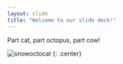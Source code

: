 ```yaml
---
layout: slide
title: "Welcome to our slide deck!"
---
```


Part cat, part octopus, part cow!

![snowoctocat](https://octodex.github.com/images/snowoctocat.png)
{: .center}

